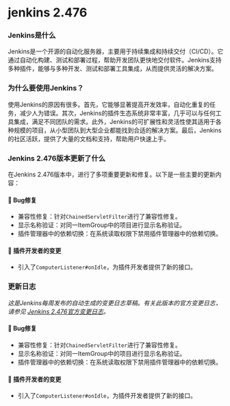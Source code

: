 # jenkins 2.476
### Jenkins是什么

Jenkins是一个开源的自动化服务器，主要用于持续集成和持续交付（CI/CD）。它通过自动化构建、测试和部署过程，帮助开发团队更快地交付软件。Jenkins支持多种插件，能够与多种开发、测试和部署工具集成，从而提供灵活的解决方案。

### 为什么要使用Jenkins？

使用Jenkins的原因有很多。首先，它能够显著提高开发效率，自动化重复的任务，减少人为错误。其次，Jenkins的插件生态系统非常丰富，几乎可以与任何工具集成，满足不同团队的需求。此外，Jenkins的可扩展性和灵活性使其适用于各种规模的项目，从小型团队到大型企业都能找到合适的解决方案。最后，Jenkins的社区活跃，提供了大量的文档和支持，帮助用户快速上手。

### Jenkins 2.476版本更新了什么

在Jenkins 2.476版本中，进行了多项重要更新和修复。以下是一些主要的更新内容：

#### 🐛 Bug修复
- 兼容性修复：针对`ChainedServletFilter`进行了兼容性修复。
- 显示名称验证：对同一ItemGroup中的项目进行显示名称验证。
- 插件管理器中的依赖切换：在系统读取权限下禁用插件管理器中的依赖切换。

#### 👷 插件开发者的变更
- 引入了`ComputerListener#onIdle`，为插件开发者提供了新的接口。

### 更新日志

*这是Jenkins每周发布的自动生成的变更日志草稿。有关此版本的官方变更日志，请参见 [Jenkins 2.476官方变更日志](https://www.jenkins.io/changelog/2.476/)。*

#### 🐛 Bug修复
- 兼容性修复：针对`ChainedServletFilter`进行了兼容性修复。
- 显示名称验证：对同一ItemGroup中的项目进行显示名称验证。
- 插件管理器中的依赖切换：在系统读取权限下禁用插件管理器中的依赖切换。

#### 👷 插件开发者的变更
- 引入了`ComputerListener#onIdle`，为插件开发者提供了新的接口。
